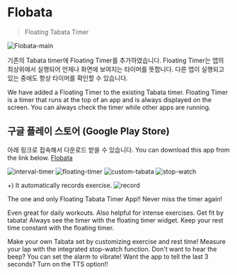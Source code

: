 # Flobata
> Floating Tabata Timer

![Flobata-main](https://user-images.githubusercontent.com/38517815/65888548-ac9f2f80-e3da-11e9-8069-600dd1ecd732.png)

기존의 Tabata timer에 Floating Timer를 추가하였습니다.
Floating Timer는 앱의 최상위에서 실행되어 언제나 화면에 보여지는 타이머를 뜻합니다. 
다른 앱이 실행되고 있는 중에도 항상 타이머를 확인할 수 있습니다.

We have added a Floating Timer to the existing Tabata timer.
Floating Timer is a timer that runs at the top of an app and is always displayed on the screen.
You can always check the timer while other apps are running.

## 구글 플레이 스토어 (Google Play Store)
아래 링크로 접속해서 다운로드 받을 수 있습니다.
You can download this app from the link below.
[Flobata](https://play.google.com/store/apps/details?id=xyz.flyinghealthtimer&hl=ko)


![interval-timer](https://user-images.githubusercontent.com/38517815/65888683-e708cc80-e3da-11e9-93ce-d9dbd74407dd.jpeg)
![floating-timer](https://user-images.githubusercontent.com/38517815/65888691-e96b2680-e3da-11e9-87c4-ec8f613978e1.jpeg)
![custom-tabata](https://user-images.githubusercontent.com/38517815/65888700-eb34ea00-e3da-11e9-8b46-5d30fe99b0ae.jpeg)
![stop-watch](https://user-images.githubusercontent.com/38517815/65888709-ed974400-e3da-11e9-8c1a-72382e160ef7.jpeg)

+) It automatically records exercise.
![record](https://user-images.githubusercontent.com/38517815/65888901-45ce4600-e3db-11e9-9057-479c2625d6e3.jpeg)


The one and only Floating Tabata Timer App!!
Never miss the timer again!

Even great for daily workouts.
Also helpful for intense exercises.
Get fit by tabata!
Always see the timer with the floating timer widget.
Keep your rest time constant with the floating timer.

Make your own Tabata set by customizing exercise and rest time!
Measure your lap with the integrated stop-watch function.
Don't want to hear the beep? You can set the alarm to vibrate!
Want the app to tell the last 3 seconds? Turn on the TTS option!!

